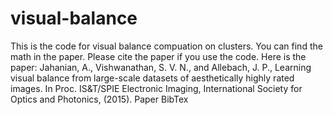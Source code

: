 # visual-balance

This is the code for visual balance compuation on clusters. You can find the math in the paper. Please cite the paper if you use the code. Here is the paper:
Jahanian, A., Vishwanathan, S. V. N., and Allebach, J. P., Learning visual balance from large-scale datasets of aesthetically highly rated images. In Proc. IS&T/SPIE Electronic Imaging, International Society for Optics and Photonics, (2015). Paper BibTex
